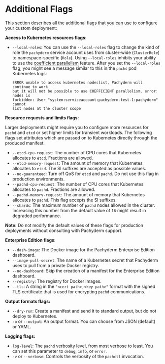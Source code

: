 # Additional Flags

This section describes all the additional flags that you can use to configure
your custom deployment:

**Access to Kubernetes resources flags:**

-   `--local-roles`: You can use the `--local-roles` flag to change the kind of
    role the `pachyderm` service account uses from cluster-wide (`ClusterRole`)
    to namespace-specific (`Role`). Using `--local-roles` inhibits your ability
    to use the
    [coefficient parallelism](http://docs.pachyderm.io/en/latest/reference/pipeline_spec.html#parallelism-spec-optional)
    feature. After you set the `--local-roles` flag, you might see a message
    similar to this in the `pachd` pod Kubernetes logs:

    ```
    ERROR unable to access kubernetes nodeslist, Pachyderm will continue to work
    but it will not be possible to use COEFFICIENT parallelism. error: nodes is
    forbidden: User "system:serviceaccount:pachyderm-test-1:pachyderm" cannot
    list nodes at the cluster scope
    ```

**Resource requests and limits flags:**

Larger deployments might require you to configure more resources for `pachd` and
`etcd` or set higher limits for transient workloads. The following flags set
attributes which are passed on to Kubernetes directly through the produced
manifest.

-   `--etcd-cpu-request`: The number of CPU cores that Kubernetes allocates to
    `etcd`. Fractions are allowed.
-   `--etcd-memory-request`: The amount of memory that Kubernetes allocates to
    `etcd`. The SI suffixes are accepted as possible values.
-   `--no-guaranteed`: Turn off QoS for `etcd` and `pachd`. Do not use this flag
    in production environments.
-   `--pachd-cpu-request`: The number of CPU cores that Kubernetes allocates to
    `pachd`. Fractions are allowed.
-   `--pachd-memory-request`: The amount of memory that Kubernetes allocates to
    `pachd`. This flag accepts the SI suffixes.
-   `--shards`: The maximum number of `pachd` nodes allowed in the cluster.
    Increasing this number from the default value of `16` might result in
    degraded performance.

**Note:** Do not modify the default values of these flags for production
deployments without consulting with Pachyderm support.

**Enterprise Edition flags:**

-   `--dash-image`: The Docker image for the Pachyderm Enterprise Edition
    dashboard.
-   `--image-pull-secret`: The name of a Kubernetes secret that Pachyderm uses
    to pull from a private Docker registry.
-   `--no-dashboard`: Skip the creation of a manifest for the Enterprise Edition
    dashboard.
-   `--registry`: The registry for Docker images.
-   `--tls`: A string in the `"<cert path>,<key path>"` format with the signed
    TLS certificate that is used for encrypting `pachd` communications.

**Output formats flags:**

-   `--dry-run`: Create a manifest and send it to standard output, but do not
    deploy to Kubernetes.
-   `-o` or `--output`: An output format. You can choose from JSON (default) or
    YAML.

**Logging flags:**

-   `log-level`: The `pachd` verbosity level, from most verbose to least. You
    can set this parameter to `debug`, `info`, or `error`.
-   `-v` or `--verbose`: Controls the verbosity of the `pachctl` invocation.

